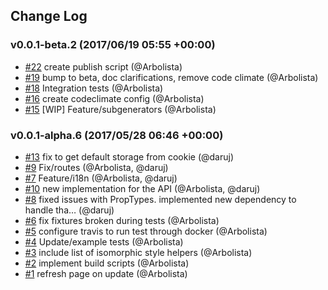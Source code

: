 ## Change Log

### v0.0.1-beta.2 (2017/06/19 05:55 +00:00)
- [#22](https://github.com/AnalyticsFire/generator-spike/pull/22) create publish script (@Arbolista)
- [#19](https://github.com/AnalyticsFire/generator-spike/pull/19) bump to beta, doc clarifications, remove code climate (@Arbolista)
- [#18](https://github.com/AnalyticsFire/generator-spike/pull/18) Integration tests (@Arbolista)
- [#16](https://github.com/AnalyticsFire/generator-spike/pull/16) create codeclimate config (@Arbolista)
- [#15](https://github.com/AnalyticsFire/generator-spike/pull/15) [WIP] Feature/subgenerators (@Arbolista)

### v0.0.1-alpha.6 (2017/05/28 06:46 +00:00)
- [#13](https://github.com/AnalyticsFire/generator-spike/pull/13) fix to get default storage from cookie (@daruj)
- [#9](https://github.com/AnalyticsFire/generator-spike/pull/9) Fix/routes (@Arbolista, @daruj)
- [#7](https://github.com/AnalyticsFire/generator-spike/pull/7) Feature/i18n (@Arbolista, @daruj)
- [#10](https://github.com/AnalyticsFire/generator-spike/pull/10) new implementation for the API (@Arbolista, @daruj)
- [#8](https://github.com/AnalyticsFire/generator-spike/pull/8) fixed issues with PropTypes. implemented new dependency to handle tha… (@daruj)
- [#6](https://github.com/AnalyticsFire/generator-spike/pull/6) fix fixtures broken during tests (@Arbolista)
- [#5](https://github.com/AnalyticsFire/generator-spike/pull/5) configure travis to run test through docker (@Arbolista)
- [#4](https://github.com/AnalyticsFire/generator-spike/pull/4) Update/example tests (@Arbolista)
- [#3](https://github.com/AnalyticsFire/generator-spike/pull/3) include list of isomorphic style helpers (@Arbolista)
- [#2](https://github.com/AnalyticsFire/generator-spike/pull/2) implement build scripts (@Arbolista)
- [#1](https://github.com/AnalyticsFire/generator-spike/pull/1) refresh page on update (@Arbolista)